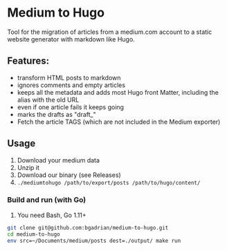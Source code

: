 # Medium to Hugo 
Tool for the migration of articles from a medium.com account to a static website generator with markdown like Hugo.

## Features:
* transform HTML posts to markdown
* ignores comments and empty articles
* keeps all the metadata and adds most Hugo front Matter, including the alias with the old URL
* even if one article fails it keeps going
* marks the drafts as "draft_"
* Fetch the article TAGS (which are not included in the Medium exporter)

## Usage 

1. Download your medium data
2. Unzip it
3. Download our binary (see Releases)
4. `./mediumtohugo /path/to/export/posts /path/to/hugo/content/`


### Build and run (with Go)
1. You need Bash, Go 1.11+

```bash
git clone git@github.com:bgadrian/medium-to-hugo.git
cd medium-to-hugo
env src=~/Documents/medium/posts dest=./output/ make run
```